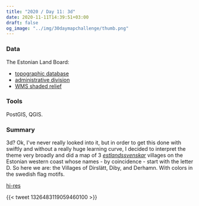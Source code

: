 ```yaml
---
title: "2020 / Day 11: 3d"
date: 2020-11-11T14:39:51+03:00
draft: false
og_image: "../img/30daymapchallenge/thumb.png"
---
```

### Data
The Estonian Land Board:
- [topographic database](https://geoportaal.maaamet.ee/eng/Spatial-Data/Estonian-Topographic-Database-p305.html)
- [administrative division](https://geoportaal.maaamet.ee/eng/Spatial-Data/Administrative-and-Settlement-Division-p312.html)
- [WMS shaded relief](https://geoportaal.maaamet.ee/eng/Services/Public-WMS-Service-p346.html)

### Tools
PostGIS, QGIS.

### Summary
3d? Ok, I've never really looked into it, but in order to get this done with
swiftly and without a really huge learning curve, I decided to interpret the
theme very broadly and did a map of 3 [_estlandssvenskar_](https://en.wikipedia.org/wiki/Estonian_Swedes)
villages on the Estonian western coast whose names - by coincidence - start with
the letter D. So here we are: the Villages of Dirslätt, Diby, and Derhamn.
With colors in the swedish flag motifs.

[hi-res](https://tkardi.ee/writeup/img/30daymapchallenge/day-11-3d.png)

{{< tweet 1326483119059460100 >}}
